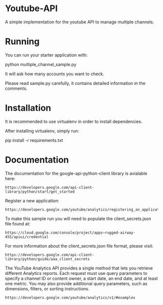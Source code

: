Youtube-API
===========

A simple implementation for the youtube API to manage multiple channels. 

Running
=======

You can run your starter application with:

  python multiple_channel_sample.py

It will ask how many accounts you want to check.

Please read sample.py carefully, it contains detailed information
in the comments.

Installation
============

It is recommended to use virtualenv in order to install dependencies.

After installing virtualenv, simply run:

  pip install -r requirements.txt


Documentation
=============

The documentation for the google-api-python-client library is avialable here:

    https://developers.google.com/api-client-library/python/start/get_started
   
   
Register a new application:

    https://developers.google.com/youtube/analytics/registering_an_application
   
To make this sample run you will need to populate the client_secrets.json file found at:

    https://cloud.google.com/console/project/apps~rugged-airway-455/apiui/credential

For more information about the client_secrets.json file format, please visit:

    https://developers.google.com/api-client-library/python/guide/aaa_client_secrets
   
The YouTube Analytics API provides a single method that lets you retrieve different Analytics reports. Each request must use query parameters to specify a channel ID or content owner, a start date, an end date, and at least one metric. You may also provide additional query parameters, such as dimensions, filters, or sorting instructions.

    https://developers.google.com/youtube/analytics/v1/#examples
